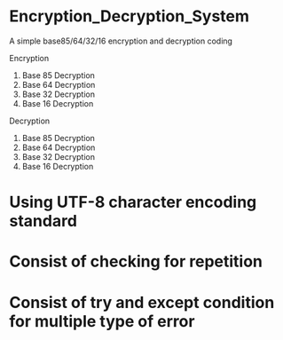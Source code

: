 # Encryption_Decryption_System
A simple base85/64/32/16 encryption and decryption coding

Encryption
1. Base 85 Decryption
2. Base 64 Decryption
3. Base 32 Decryption
4. Base 16 Decryption

Decryption
1. Base 85 Decryption
2. Base 64 Decryption
3. Base 32 Decryption
4. Base 16 Decryption

# Using UTF-8 character encoding standard
# Consist of checking for repetition
# Consist of try and except condition for multiple type of error

